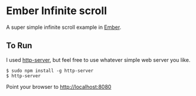 # Ember Infinite scroll

A super simple infinite scroll example in [Ember](http://www.emberjs.org).

## To Run

I used [http-server](https://www.npmjs.com/package/http-server), but feel free to
use whatever simple web server you like.

```
$ sudo npm install -g http-server
$ http-server
```

Point your browser to [http://localhost:8080](http://localhost:8080)
